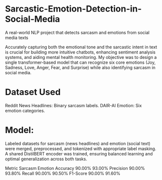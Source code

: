 # Sarcastic-Emotion-Detection-in-Social-Media
A real-world NLP project that detects sarcasm and emotions from social media texts 

Accurately capturing both the emotional tone and the sarcastic intent in text is crucial for building more intuitive chatbots, enhancing sentiment analysis systems, and aiding mental health monitoring. My objective was to design a single transformer-based model that can recognize six core emotions (Joy, Sadness, Love, Anger, Fear, and Surprise) while also identifying sarcasm in social media.

# Dataset Used
Reddit News Headlines: Binary sarcasm labels.
DAIR-AI Emotion: Six emotion categories.

# Model:
Labeled datasets for sarcasm (news headlines) and emotion (social text) were merged, preprocessed, and tokenized with appropriate label masking. 
A shared DistilBERT encoder was trained, ensuring balanced learning and optimal generalization across both tasks.

 Metric	        Sarcasm	      Emotion
Accuracy      	90.00%      	93.00%
Precision	      90.00%	      93.80%
Recall	        90.00%      	90.50%
F1-Score      	90.00%	      91.60%

